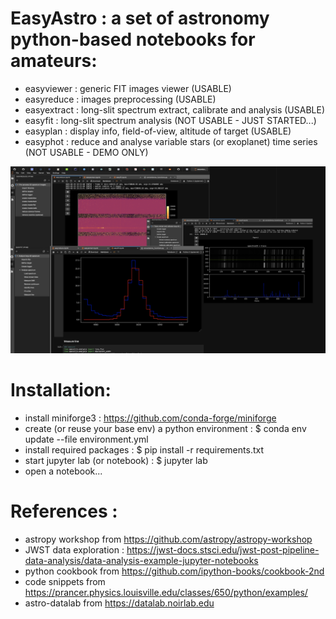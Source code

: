 # EasyAstro : a set of astronomy python-based notebooks for amateurs:
- easyviewer : generic FIT images viewer (USABLE)
- easyreduce : images preprocessing (USABLE)
- easyextract : long-slit spectrum extract, calibrate and analysis (USABLE)
- easyfit : long-slit spectrum analysis (NOT USABLE - JUST STARTED...) 
- easyplan : display info, field-of-view, altitude of target (USABLE)
- easyphot : reduce and analyse variable stars (or exoplanet) time series (NOT USABLE - DEMO ONLY)

![Alt text](./screenshot_01.PNG)

# Installation:
- install miniforge3 : https://github.com/conda-forge/miniforge 
- create (or reuse your base env) a python environment : $ conda env update --file environment.yml
- install required packages :  $ pip install -r requirements.txt
- start jupyter lab (or notebook) : $ jupyter lab
- open a notebook...
  
# References : 
- astropy workshop from https://github.com/astropy/astropy-workshop
- JWST data exploration : https://jwst-docs.stsci.edu/jwst-post-pipeline-data-analysis/data-analysis-example-jupyter-notebooks
- python cookbook from https://github.com/ipython-books/cookbook-2nd
- code snippets from https://prancer.physics.louisville.edu/classes/650/python/examples/
- astro-datalab from https://datalab.noirlab.edu
